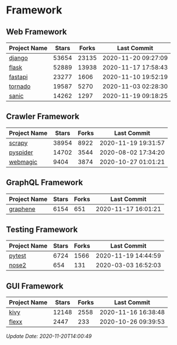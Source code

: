 # Framework

## Web Framework
| Project Name | Stars | Forks | Last Commit |
| ------------ | ----- | ----- | ----------- |
| [django](https://github.com/django/django) | 53654 | 23135 | 2020-11-20 09:27:09 |
| [flask](https://github.com/pallets/flask) | 52889 | 13938 | 2020-11-17 17:58:43 |
| [fastapi](https://github.com/tiangolo/fastapi) | 23277 | 1606 | 2020-11-10 19:52:19 |
| [tornado](https://github.com/tornadoweb/tornado) | 19587 | 5270 | 2020-11-03 02:28:30 |
| [sanic](https://github.com/huge-success/sanic) | 14262 | 1297 | 2020-11-19 09:18:25 |

## Crawler Framework
| Project Name | Stars | Forks | Last Commit |
| ------------ | ----- | ----- | ----------- |
| [scrapy](https://github.com/scrapy/scrapy) | 38954 | 8922 | 2020-11-19 19:31:57 |
| [pyspider](https://github.com/binux/pyspider) | 14702 | 3544 | 2020-08-02 17:34:20 |
| [webmagic](https://github.com/code4craft/webmagic) | 9404 | 3874 | 2020-10-27 01:01:21 |

## GraphQL Framework
| Project Name | Stars | Forks | Last Commit |
| ------------ | ----- | ----- | ----------- |
| [graphene](https://github.com/graphql-python/graphene) | 6154 | 651 | 2020-11-17 16:01:21 |

## Testing Framework
| Project Name | Stars | Forks | Last Commit |
| ------------ | ----- | ----- | ----------- |
| [pytest](https://github.com/pytest-dev/pytest) | 6724 | 1566 | 2020-11-19 14:44:59 |
| [nose2](https://github.com/nose-devs/nose2) | 654 | 131 | 2020-03-03 16:52:03 |

## GUI Framework
| Project Name | Stars | Forks | Last Commit |
| ------------ | ----- | ----- | ----------- |
| [kivy](https://github.com/kivy/kivy) | 12148 | 2558 | 2020-11-16 16:38:48 |
| [flexx](https://github.com/flexxui/flexx) | 2447 | 233 | 2020-10-26 09:39:53 |

*Update Date: 2020-11-20T14:00:49*